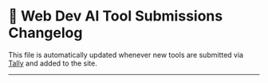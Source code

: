# 🧾 Web Dev AI Tool Submissions Changelog

This file is automatically updated whenever new tools are submitted via [Tally](https://tally.so/r/mKKJWA) and added to the site.

---
